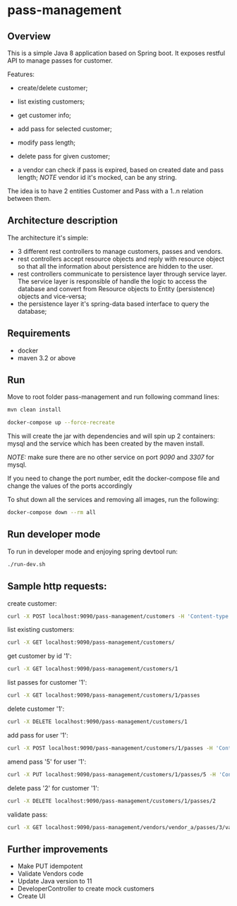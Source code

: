 # pass-management

Overview
---

This is a simple Java 8 application based on Spring boot.
It exposes restful API to manage passes for customer.

Features:

- create/delete customer;
- list existing customers;
- get customer info;

- add pass for selected customer;
- modify pass length;
- delete pass for given customer;

- a vendor can check if pass is expired, based on created date and pass length; _NOTE_ vendor id it's mocked, can be any string.


The idea is to have 2 entities Customer and Pass with a 1..n relation between them.

Architecture description
---

The architecture it's simple: 

+ 3 different rest controllers to manage customers, passes and vendors.
+ rest controllers accept resource objects and reply with resource object so that all the information about persistence are hidden to the user.
+ rest controllers communicate to persistence layer through service layer. The service layer is responsible of handle the logic to access the database and convert from Resource objects to Entity (persistence) objects and vice-versa;
+ the persistence layer it's spring-data based interface to query the database;


Requirements
---

- docker
- maven 3.2 or above

Run
---

Move to root folder pass-management and run following command lines:

```bash
mvn clean install

docker-compose up --force-recreate                                                                                                                                                                                                                                                                       19:14
```

This will create the jar with dependencies and will spin up 2 containers: mysql and the service which has been created by the maven install.

_NOTE:_ make sure there are no other service on port _9090_ and _3307_ for mysql.

If you need to change the port number, edit the docker-compose file and change the values of the ports accordingly


To shut down all the services and removing all images, run the following:

```bash
docker-compose down --rm all
```

Run developer mode
---

To run in developer mode and enjoying spring devtool run:

```bash
./run-dev.sh
```

Sample http requests:
---

create customer:

```bash
curl -X POST localhost:9090/pass-management/customers -H 'Content-type:application/json' -d '{"name" : "John", "surname" : "Wood", "homeCity" : "London" }'
```

list existing customers:

```bash
curl -X GET localhost:9090/pass-management/customers/
```

get customer by id '1':

```bash
curl -X GET localhost:9090/pass-management/customers/1
```

list passes for customer '1':

```bash
curl -X GET localhost:9090/pass-management/customers/1/passes
```

delete customer '1':

```bash
curl -X DELETE localhost:9090/pass-management/customers/1
```

add pass for user '1':

```bash
curl -X POST localhost:9090/pass-management/customers/1/passes -H 'Content-type:application/json' -d '{"city" : "Naples", "length" : 3}'
```

amend pass '5' for user '1':

```bash
curl -X PUT localhost:9090/pass-management/customers/1/passes/5 -H 'Content-type:application/json' -d '{"city" : "Naples", "length" : 10}'
```

delete pass '2' for customer '1':

```bash
curl -X DELETE localhost:9090/pass-management/customers/1/passes/2
```

validate pass:

```bash
curl -X GET localhost:9090/pass-management/vendors/vendor_a/passes/3/validate
```

Further improvements
---

- Make PUT idempotent
- Validate Vendors code
- Update Java version to 11
- DeveloperController to create mock customers
- Create UI
